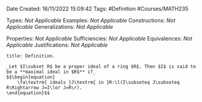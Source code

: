 <div class="topSpace"></div>

Date Created: 16/11/2022 15:09:42
Tags: #Definition #Courses/MATH235

Types: _Not Applicable_
Examples: _Not Applicable_
Constructions: _Not Applicable_
Generalizations: _Not Applicable_

Properties: _Not Applicable_
Sufficiencies: _Not Applicable_
Equivalences: _Not Applicable_
Justifications: _Not Applicable_

``` ad-Definition
title: Definition.

_Let $I\subset R$ be a proper ideal of a ring $R$. Then $I$ is said to be a **maximal ideal in $R$** if_
$$\begin{equation}
    \fa\textrm{ ideals }J\textrm{ in }R:\l(I\subseteq J\subseteq R\Rightarrow J=I\lor J=R\r).
\end{equation}$$

```
